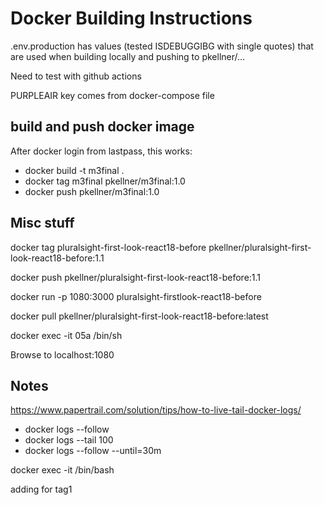 # Docker Building Instructions

.env.production has values (tested ISDEBUGGIBG with single quotes) that are used when building locally and pushing to pkellner/...

Need to test with github actions

PURPLEAIR key comes from docker-compose file


## build and push docker image
After docker login from lastpass, this works:

- docker build -t m3final .
- docker tag m3final  pkellner/m3final:1.0
- docker push pkellner/m3final:1.0




## Misc stuff

docker tag pluralsight-first-look-react18-before  pkellner/pluralsight-first-look-react18-before:1.1

docker push pkellner/pluralsight-first-look-react18-before:1.1

docker run -p 1080:3000 pluralsight-firstlook-react18-before

docker pull pkellner/pluralsight-first-look-react18-before:latest

docker exec -it 05a /bin/sh



Browse to localhost:1080


## Notes

https://www.papertrail.com/solution/tips/how-to-live-tail-docker-logs/

- docker logs --follow <container ID>
- docker logs --tail 100 <container ID>
- docker logs --follow --until=30m

docker exec -it <container name> /bin/bash

adding for tag1


